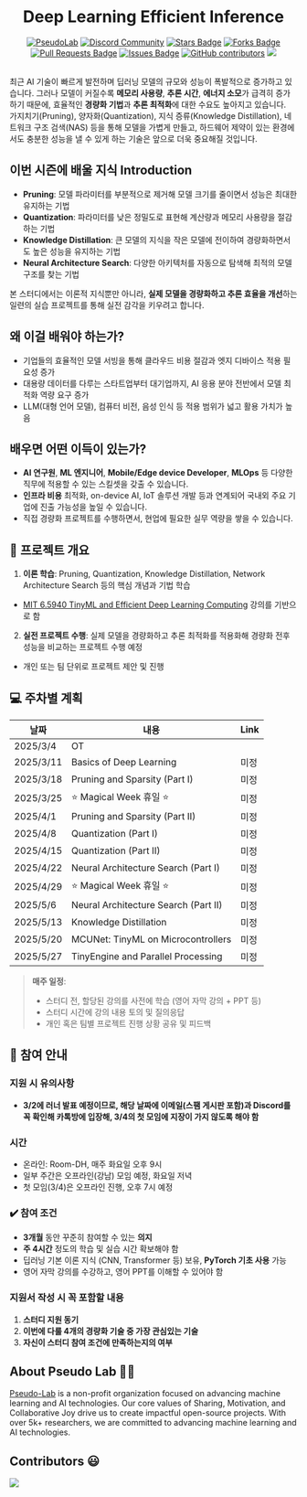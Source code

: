 
<h1 align="center"> Deep Learning Efficient Inference</h1>

<div align="center">
<a href="https://pseudo-lab.com"><img src="https://img.shields.io/badge/PseudoLab-S10-3776AB" alt="PseudoLab"/></a>
<a href="https://discord.gg/EPurkHVtp2"><img src="https://img.shields.io/badge/Discord-BF40BF" alt="Discord Community"/></a>
<a href="https://github.com/Pseudo-Lab/EfficientML/stargazers"><img src="https://img.shields.io/github/stars/Pseudo-Lab/EfficientML" alt="Stars Badge"/></a>
<a href="https://github.com/Pseudo-Lab/EfficientML/network/members"><img src="https://img.shields.io/github/forks/Pseudo-Lab/EfficientML" alt="Forks Badge"/></a>
<a href="https://github.com/Pseudo-Lab/EfficientML/pulls"><img src="https://img.shields.io/github/issues-pr/Pseudo-Lab/EfficientML" alt="Pull Requests Badge"/></a>
<a href="https://github.com/Pseudo-Lab/EfficientML/issues"><img src="https://img.shields.io/github/issues/Pseudo-Lab/EfficientML" alt="Issues Badge"/></a>
<a href="https://github.com/Pseudo-Lab/EfficientML/graphs/contributors"><img alt="GitHub contributors" src="https://img.shields.io/github/contributors/Pseudo-Lab/EfficientML?color=2b9348"></a>
<a href="https://hits.seeyoufarm.com"><img src="https://hits.seeyoufarm.com/api/count/incr/badge.svg?url=https%3A%2F%2Fgithub.com%2Fpseudo-lab%2FEfficientML&count_bg=%2379C83D&title_bg=%23555555&icon=&icon_color=%23E7E7E7&title=hits&edge_flat=false"/></a>
</div>
<br>

<!-- sheilds: https://shields.io/ -->
<!-- hits badge: https://hits.seeyoufarm.com/ -->


최근 AI 기술이 빠르게 발전하며 딥러닝 모델의 규모와 성능이 폭발적으로 증가하고 있습니다. 그러나 모델이 커질수록 **메모리 사용량**, **추론 시간**, **에너지 소모**가 급격히 증가하기 때문에, 효율적인 **경량화 기법**과 **추론 최적화**에 대한 수요도 높아지고 있습니다.  
가지치기(Pruning), 양자화(Quantization), 지식 증류(Knowledge Distillation), 네트워크 구조 검색(NAS) 등을 통해 모델을 가볍게 만들고, 하드웨어 제약이 있는 환경에서도 충분한 성능을 낼 수 있게 하는 기술은 앞으로 더욱 중요해질 것입니다.


## 이번 시즌에 배울 지식 Introduction
- **Pruning**: 모델 파라미터를 부분적으로 제거해 모델 크기를 줄이면서 성능은 최대한 유지하는 기법  
- **Quantization**: 파라미터를 낮은 정밀도로 표현해 계산량과 메모리 사용량을 절감하는 기법  
- **Knowledge Distillation**: 큰 모델의 지식을 작은 모델에 전이하여 경량화하면서도 높은 성능을 유지하는 기법  
- **Neural Architecture Search**: 다양한 아키텍처를 자동으로 탐색해 최적의 모델 구조를 찾는 기법

본 스터디에서는 이론적 지식뿐만 아니라, **실제 모델을 경량화하고 추론 효율을 개선**하는 일련의 실습 프로젝트를 통해 실전 감각을 키우려고 합니다.


## 왜 이걸 배워야 하는가?
- 기업들의 효율적인 모델 서빙을 통해 클라우드 비용 절감과 엣지 디바이스 적용 필요성 증가
- 대용량 데이터를 다루는 스타트업부터 대기업까지, AI 응용 분야 전반에서 모델 최적화 역량 요구 증가
- LLM(대형 언어 모델), 컴퓨터 비전, 음성 인식 등 적용 범위가 넓고 활용 가치가 높음


## 배우면 어떤 이득이 있는가?
- **AI 연구원**, **ML 엔지니어**, **Mobile/Edge device Developer**, **MLOps** 등 다양한 직무에 적용할 수 있는 스킬셋을 갖출 수 있습니다.  
- **인프라 비용** 최적화, on-device AI, IoT 솔루션 개발 등과 연계되어 국내외 주요 기업에 진출 가능성을 높일 수 있습니다.  
- 직접 경량화 프로젝트를 수행하면서, 현업에 필요한 실무 역량을 쌓을 수 있습니다.


## 🌟 프로젝트 개요
1. **이론 학습**: Pruning, Quantization, Knowledge Distillation, Network Architecture Search 등의 핵심 개념과 기법 학습  
- [MIT 6.5940 TinyML and Efficient Deep Learning Computing](https://hanlab.mit.edu/courses/2024-fall-65940) 강의를 기반으로 함
2. **실전 프로젝트 수행**: 실제 모델을 경량화하고 추론 최적화를 적용화해 경량화 전후 성능을 비교하는 프로젝트 수행 예정  
- 개인 또는 팀 단위로 프로젝트 제안 및 진행


<!-- ## 🧑 팀 소개 (Dynamic Team)

| 역할          | 이름 | LinkedIn |   |
|---------------|------|-----------------------------------------------------------------------|----------------------------------------|
| **Project Manager** | 박성수 | [Link](https://www.linkedin.com/in/seongsu-park/)           |
| **Member** | TBD |          -->



## 💻 주차별 계획

| 날짜 | 내용 | Link | 
| -------- | -------- | ---- |
| 2025/3/4 | OT       |      |
| 2025/3/11 |  Basics of Deep Learning | 미정 | 
| 2025/3/18 |  Pruning and Sparsity (Part I) | 미정 | 
| 2025/3/25 |  ⭐ Magical Week 휴일 ⭐ | 미정 | 
| 2025/4/1 |  Pruning and Sparsity (Part II) | 미정 | 
| 2025/4/8 |  Quantization (Part I) | 미정 | 
| 2025/4/15 |  Quantization (Part II) | 미정 | 
| 2025/4/22 |  Neural Architecture Search (Part I) | 미정 | 
| 2025/4/29 |  ⭐ Magical Week 휴일 ⭐ | 미정 | 
| 2025/5/6 |  Neural Architecture Search (Part II) | 미정 | 
| 2025/5/13 |  Knowledge Distillation | 미정 | 
| 2025/5/20 |  MCUNet: TinyML on Microcontrollers | 미정 | 
| 2025/5/27 |  TinyEngine and Parallel Processing | 미정 | 

> **매주 일정**:  
> - 스터디 전, 할당된 강의를 사전에 학습 (영어 자막 강의 + PPT 등)  
> - 스터디 시간에 강의 내용 토의 및 질의응답  
> - 개인 혹은 팀별 프로젝트 진행 상황 공유 및 피드백


<!-- ## 💡 학습 자원 (Learning Resources)
**우리가 만든 지식 허브**  
- [AI Playbook](https://github.com/your-org/ai-playbook): 150+ 페이지의 실전 가이드
- [MLOps Pipeline Template](https://github.com/your-org/mlops-template): 재사용 가능한 인프라 코드
- [Failure Journal](https://your-org.github.io/failure-journal): 50+개의 실패 사례 분석 [31][34] -->


## 🌱 참여 안내

### 지원 시 유의사항
- **3/2에 러너 발표 예정이므로, 해당 날짜에 이메일(스팸 게시판 포함)과 Discord를 꼭 확인해 카톡방에 입장해, 3/4의 첫 모임에 지장이 가지 않도록 해야 함**

### 시간
- 온라인: Room-DH, 매주 화요일 오후 9시
- 일부 주간은 오프라인(강남) 모임 예정, 화요일 저녁
- 첫 모임(3/4)은 오프라인 진행, 오후 7시 예정

### ✔️ 참여 조건
- **3개월** 동안 꾸준히 참여할 수 있는 **의지**  
- **주 4시간** 정도의 학습 및 실습 시간 확보해야 함
- 딥러닝 기본 이론 지식 (CNN, Transformer 등) 보유, **PyTorch 기초 사용** 가능  
- 영어 자막 강의를 수강하고, 영어 PPT를 이해할 수 있어야 함  

### 지원서 작성 시 꼭 포함할 내용
1. **스터디 지원 동기**  
2. **이번에 다룰 4개의 경량화 기술 중 가장 관심있는 기술**  
3. **자신이 스터디 참여 조건에 만족하는지의 여부**  

<!-- **누구나 청강을 통해 모임을 참여하실 수 있습니다.**  
1. 특별한 신청 없이 정기 모임 시간에 맞추어 디스코드 #Room-?? 채널로 입장
2. Magical Week 중 행사에 참가
3. Pseudo Lab 행사에서 만나기 -->

<!-- ## Acknowledgement 🙏

OOO is developed as part of Pseudo-Lab's Open Research Initiative. Special thanks to our contributors and the open source community for their valuable insights and contributions. -->

## About Pseudo Lab 👋🏼</h2>

[Pseudo-Lab](https://pseudo-lab.com/) is a non-profit organization focused on advancing machine learning and AI technologies. Our core values of Sharing, Motivation, and Collaborative Joy drive us to create impactful open-source projects. With over 5k+ researchers, we are committed to advancing machine learning and AI technologies.

<h2>Contributors 😃</h2>
<a href="https://github.com/Pseudo-Lab/EfficientML/graphs/contributors">
  <img src="https://contrib.rocks/image?repo=Pseudo-Lab/EfficientML" />
</a>
<br><br>

<!-- <h2>License 🗞</h2>

This project is licensed under the [MIT License](https://opensource.org/licenses/MIT). -->
